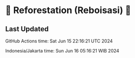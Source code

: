 
# 🌳 Reforestation (Reboisasi) 🌲

## Last Updated

GitHub Actions time: Sat Jun 15 22:16:21 UTC 2024

Indonesia/Jakarta time: Sun Jun 16 05:16:21 WIB 2024
